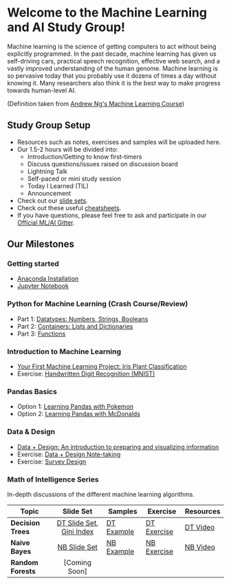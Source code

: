 # Welcome to the Machine Learning and AI Study Group!
Machine learning is the science of getting computers to act without being explicitly programmed. In the past decade, machine learning has given us self-driving cars, practical speech recognition, effective web search, and a vastly improved understanding of the human genome. Machine learning is so pervasive today that you probably use it dozens of times a day without knowing it. Many researchers also think it is the best way to make progress towards human-level AI.

(Definition taken from [Andrew Ng's Machine Learning Course](https://www.coursera.org/learn/machine-learning))

## Study Group Setup
* Resources such as notes, exercises and samples will be uploaded here.
* Our 1.5-2 hours will be divided into:
    - Introduction/Getting to know first-timers 
    - Discuss questions/issues raised on discussion board 
    - Lightning Talk 
    - Self-paced or mini study session
    - Today I Learned (TIL)
    - Announcement
* Check out our [slide sets]().
* Check out these useful [cheatsheets](https://gitlab.com/wwcodemanila/WWCodeManila-ML.AI/tree/master/cheatsheets).
* If you have questions, please feel free to ask and participate in our [Official ML/AI Gitter](https://gitter.im/WWCodeManila/Machine-Learning-AI). 

## Our Milestones
### Getting started 
- [Anaconda Installation](https://github.com/wwcodemanila/WWCodeManila-ML.AI/blob/master/tutorials/installation_guide.ipynb)
- [Jupyter Notebook](https://jupyter-notebook-beginner-guide.readthedocs.io/en/latest/)

### Python for Machine Learning (Crash Course/Review)
- Part 1: [Datatypes: Numbers, Strings, Booleans](https://github.com/wwcodemanila/WWCodeManila-ML.AI/blob/master/exercises/python_basics_part1.ipynb)
- Part 2: [Containers: Lists and Dictionaries](https://github.com/wwcodemanila/WWCodeManila-ML.AI/blob/master/exercises/python_basics_part2.ipynb)
- Part 3: [Functions](https://github.com/wwcodemanila/WWCodeManila-ML.AI/blob/master/exercises/python_basics_part3.ipynb)

### Introduction to Machine Learning 
- [Your First Machine Learning Project: Iris Plant Classification](https://github.com/wwcodemanila/WWCodeManila-ML.AI/blob/master/tutorials/Intro-to-Machine-Learning.ipynb)
- Exercise: [Handwritten Digit Recognition (MNIST)](https://github.com/wwcodemanila/WWCodeManila-ML.AI/blob/master/exercises/mnist_exercise.ipynb)

### Pandas Basics
- Option 1: [Learning Pandas with Pokemon](https://github.com/wwcodemanila/WWCodeManila-ML.AI/blob/master/exercises/pokemon_pandas.ipynb)
- Option 2: [Learning Pandas with McDonalds](https://github.com/wwcodemanila/WWCodeManila-ML.AI/blob/master/exercises/mcdonalds_pandas.ipynb) 

### Data & Design
- [Data + Design: An introduction to preparing and visualizing information](https://infoactive.co/data-design/titlepage01.html)
- Exercise: [Data + Design Note-taking](https://github.com/wwcodemanila/WWCodeManila-ML.AI/blob/master/exercises/data_design_exercise.ipynb)
- Exercise: [Survey Design](https://github.com/wwcodemanila/WWCodeManila-ML.AI/blob/master/exercises/survey_design_exercise.ipynb)

### Math of Intelligence Series
In-depth discussions of the different machine learning algorithms.

| Topic         | Slide Set    | Samples |  Exercise  | Resources |
| ------------- |:-------------:| -----| ------| --|
| <b>Decision Trees</b>  | [DT Slide Set](https://github.com/wwcodemanila/WWCodeManila-ML.AI/blob/master/slide%20sets/Slide%20Set%203%20-%20Decision%20Trees.pdf), [Gini Index](https://github.com/wwcodemanila/WWCodeManila-ML.AI/blob/master/slide%20sets/Slide%20Set%203%20-%20Decision%20Trees%20-%20Gini.pdf)| [DT Example](https://github.com/wwcodemanila/WWCodeManila-ML.AI/blob/master/slide%20sets/Example%20-%20Building%20a%20Decision%20Tree.pdf) | [DT Exercise](https://github.com/wwcodemanila/WWCodeManila-ML.AI/blob/master/exercises/decision_trees_exercise.ipynb) | [DT Video](https://www.youtube.com/watch?v=eKD5gxPPeY0&list=PLBv09BD7ez_4temBw7vLA19p3tdQH6FYO) |
| <b>Naive Bayes</b> | [NB Slide Set](https://github.com/wwcodemanila/WWCodeManila-ML.AI/blob/master/slide%20sets/Slide%20Set%205%20-%20Naive%20Bayes.pdf) | [NB Example](https://github.com/wwcodemanila/WWCodeManila-ML.AI/blob/master/slide%20sets/Example%20-%20Naive%20Bayes%20Classifier.pdf) | [NB Exercise](https://github.com/wwcodemanila/WWCodeManila-ML.AI/blob/master/exercises/naive_bayes_exercise.ipynb) | [NB Video](https://www.youtube.com/watch?v=PrkiRVcrxOs&t=405s) |
| <b>Random Forests</b> | [Coming Soon] | | | |



